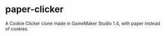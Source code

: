# paper-clicker
A Cookie Clicker clone made in GameMaker Studio 1.4, with paper instead of cookies.
